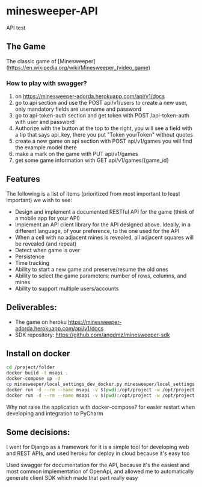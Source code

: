 # minesweeper-API
API test

## The Game
The classic game of [Minesweeper](https://en.wikipedia.org/wiki/Minesweeper_(video_game)

### How to play with swagger?
1) on https://minesweeper-adorda.herokuapp.com/api/v1/docs
2) go to api section and use the POST api/v1/users to create a new user, only mandatory fields are username and password
3) go to api-token-auth section and get token with POST /api-token-auth with user and password
4) Authorize with the button at the top to the right, you will see a field with a tip that says api_key, there you put "Token yourToken" without quotes
5) create a new game on api section with POST api/v1/games you will find the example model there
6) make a mark on the game with PUT api/v1/games
7) get some game information with GET api/v1/games/{game_id}

## Features
The following is a list of items (prioritized from most important to least important) we wish to see:
* Design and implement  a documented RESTful API for the game (think of a mobile app for your API)
* Implement an API client library for the API designed above. Ideally, in a different language, of your preference, to the one used for the API
* When a cell with no adjacent mines is revealed, all adjacent squares will be revealed (and repeat)
* Detect when game is over
* Persistence
* Time tracking
* Ability to start a new game and preserve/resume the old ones
* Ability to select the game parameters: number of rows, columns, and mines
* Ability to support multiple users/accounts
 
## Deliverables:
* The game on heroku https://minesweeper-adorda.herokuapp.com/api/v1/docs
* SDK repository: https://github.com/angdmz/minesweeper-sdk


## Install on docker
```sh
cd /project/folder
docker build -t msapi .
docker-compose up -d
cp minesweeper/local_settings_dev_docker.py minesweeper/local_settings.py
docker run -d --rm --name msapi -v $(pwd):/opt/project -w /opt/project msapi python manage.py migrate
docker run -d --rm --name msapi -v $(pwd):/opt/project -w /opt/project -p 8000:8000 msapi python manage.py runserver 0.0.0.0:8000
```

Why not raise the application with docker-compose? for easier restart when developing and integration to PyCharm


## Some decisions:
I went for Django as a framework for it is a simple tool for developing web and REST APIs, and used heroku for deploy in cloud because it's easy too

Used swagger for documentation for the API, because it's the easiest and most common implementation of OpenApi, and allowed me to automatically generate client SDK which made that part really easy
